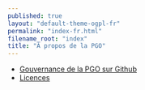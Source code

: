 ```yaml
---
published: true
layout: "default-theme-ogpl-fr"
permalink: "index-fr.html"
filename_root: "index"
title: "À propos de la PGO"
---
```


* [Gouvernance de la PGO sur Github](governance-fr.html)
* [Licences](licensing-fr.html)
